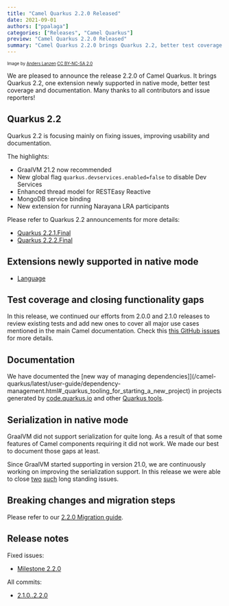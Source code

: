 ```yaml
---
title: "Camel Quarkus 2.2.0 Released"
date: 2021-09-01
authors: ["ppalaga"]
categories: ["Releases", "Camel Quarkus"]
preview: "Camel Quarkus 2.2.0 Released"
summary: "Camel Quarkus 2.2.0 brings Quarkus 2.2, better test coverage and documentation"
---
```


<sub><sup>Image by <a href="https://www.flickr.com/photos/lanzen/5984113332">Anders Lanzen</a> <a href="https://creativecommons.org/licenses/by-nc-sa/2.0">CC BY-NC-SA 2.0</a></sup></sub>

We are pleased to announce the release 2.2.0 of Camel Quarkus.
It brings Quarkus 2.2, one extension newly supported in native mode, better test coverage and documentation.
Many thanks to all contributors and issue reporters!

## Quarkus 2.2

Quarkus 2.2 is focusing mainly on fixing issues, improving usability and documentation.

The highlights:

* GraalVM 21.2 now recommended
* New global flag `quarkus.devservices.enabled=false` to disable Dev Services
* Enhanced thread model for RESTEasy Reactive
* MongoDB service binding
* New extension for running Narayana LRA participants

Please refer to Quarkus 2.2 announcements for more details:
* [Quarkus 2.2.1.Final](https://quarkus.io/blog/quarkus-2-2-1-final-released/)
* [Quarkus 2.2.2.Final](https://quarkus.io/blog/quarkus-2-2-2-final-released/)

## Extensions newly supported in native mode

* [Language](/camel-quarkus/latest/reference/extensions/language.html)

## Test coverage and closing functionality gaps

In this release, we continued our efforts from 2.0.0 and 2.1.0 releases to review existing tests and add new ones
to cover all major use cases mentioned in the main Camel documentation. Check this [this GitHub issues](https://github.com/apache/camel-quarkus/issues?q=is%3Aissue+label%3Aintegration-test+milestone%3A2.2.0+is%3Aclosed) for more details.

## Documentation

We have documented the [new way of managing dependencies]](/camel-quarkus/latest/user-guide/dependency-management.html#_quarkus_tooling_for_starting_a_new_project) in projects generated by [code.quarkus.io](https://code.quarkus.io/) and other [Quarkus tools](https://quarkus.io/guides/tooling).

## Serialization in native mode

GraalVM did not support serialization for quite long.
As a result of that some features of Camel components requiring it did not work.
We made our best to document those gaps at least.

Since GraalVM started supporting in version 21.0, we are continuously working on improving the serialization support.
In this release we were able to close [two](https://github.com/apache/camel-quarkus/issues/1433) [such](https://github.com/apache/camel-quarkus/issues/1868) long standing issues.

## Breaking changes and migration steps

Please refer to our [2.2.0 Migration guide](/camel-quarkus/latest/migration-guide/2.2.0.html).

## Release notes

Fixed issues:

* [Milestone 2.2.0](https://github.com/apache/camel-quarkus/milestone/18?closed=1)

All commits:

* [2.1.0..2.2.0](https://github.com/apache/camel-quarkus/compare/2.1.0...2.2.0)
